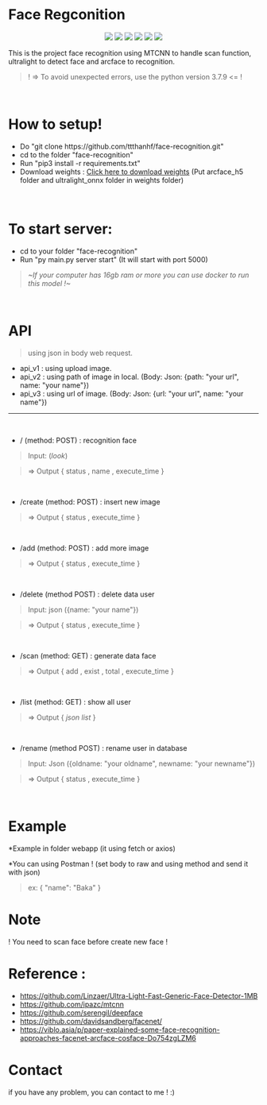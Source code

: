 # Face Regconition
<div align='center'>
<img src="https://img.shields.io/badge/Python-3.7.9-green"> <img src="https://img.shields.io/badge/Status-Working-red"> <img src="https://img.shields.io/badge/Docker-Yes-green"> <img src="https://img.shields.io/badge/Test_In_Server-Yes-green"> <img src="https://img.shields.io/badge/Testing-Done-green"> <img src="https://img.shields.io/badge/API-Yes-green">
</div>

This is the project face recognition using MTCNN to handle scan function, ultralight to detect face and arcface to recognition.

> ! => To avoid unexpected errors, use the python version 3.7.9 <= !

<br>

# How to setup!
- Do "git clone https[]()://github.com/ttthanhf/face-recognition.git"
- cd to the folder "face-recognition"
- Run "pip3 install -r requirements.txt"
- Download weights : [Click here to download weights](https://drive.google.com/drive/folders/1uimIp4K-AAjk5EQBuVI8j9OYBgJCSUES?usp=sharing) (Put arcface_h5 folder and ultralight_onnx folder in weights folder)
<br><br><br>

# To start server:
- cd to your folder "face-recognition"
- Run "py main.py server start" (It will start with port 5000)

>*~If your computer has 16gb ram or more you can use docker to run this model !~*

<br>

# API
> using json in body web request.

- api_v1 : using upload image.
- api_v2 : using path of image in local. (Body: Json: {path: "your url", name: "your name"})
- api_v3 : using url of image. (Body: Json: {url: "your url", name: "your name"})

<hr>
<br>

- / (method: POST) : recognition face
> Input: (*look*)

> => Output { status , name , execute_time }
<br>

- /create (method: POST) : insert new image
> => Output { status , execute_time }
<br>

- /add (method: POST) : add more image
> => Output { status , execute_time }
<br>

- /delete (method POST) : delete data user
> Input: json ({name: "your name"})

> => Output { status , execute_time }
<br>

- /scan (method: GET) : generate data face
> => Output { add , exist , total , execute_time }
<br>

- /list (method: GET) : show all user
> => Output { *json list* }
<br>

- /rename (method POST) : rename user in database
> Input: Json ({oldname: "your oldname", newname: "your newname"})

> => Output { status , execute_time }
<br>

# Example


*Example in folder webapp (it using fetch or axios)

*You can using Postman ! (set body to raw and using method and send it with json)
>ex: 
{
    "name": "Baka"
}

# Note
! You need to scan face before create new face !
<br>

# Reference : 
- https://github.com/Linzaer/Ultra-Light-Fast-Generic-Face-Detector-1MB
- https://github.com/ipazc/mtcnn
- https://github.com/serengil/deepface
- https://github.com/davidsandberg/facenet/
- https://viblo.asia/p/paper-explained-some-face-recognition-approaches-facenet-arcface-cosface-Do754zgLZM6

# Contact
if you have any problem, you can contact to me ! :)




